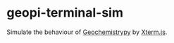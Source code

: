 # geopi-terminal-sim
Simulate the behaviour of [Geochemistrypy](https://github.com/ZJUEarthData/Geochemistrypi) by [Xterm.js](https://xtermjs.org/).